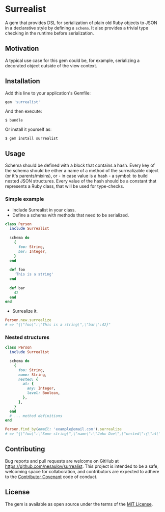 # Surrealist
A gem that provides DSL for serialization of plain old Ruby objects to JSON in a declarative style
by defining a `schema`. It also provides a trivial type checking in the runtime before serialization.  

## Motivation
A typical use case for this gem could be, for example, serializing a decorated object outside of the view context.
 
## Installation

Add this line to your application's Gemfile:

``` ruby
gem 'surrealist'
```

And then execute:

    $ bundle

Or install it yourself as:

    $ gem install surrealist


## Usage
Schema should be defined with a block that contains a hash. Every key of the schema should be
either a name of a method of the surrealizable object (or it's parents/mixins),
or - in case value is a hash - a symbol: to build nested JSON structures.
Every value of the hash should be a constant that represents a Ruby class,
that will be used for type-checks.

### Simple example
* Include Surrealist in your class.
* Define a schema with methods that need to be serialized.
``` ruby
class Person
  include Surrealist
  
  schema do
    {
      foo: String,
      bar: Integer,
    } 
  end
  
  def foo
    'This is a string'
  end
  
  def bar
    42
  end
end
```
* Surrealize it.
``` ruby
Person.new.surrealize
# => "{\"foo\":\"This is a string\",\"bar\":42}"
```

### Nested structures
``` ruby
class Person
  include Surrealist

  schema do
    {
      foo: String,
      name: String,
      nested: {
        at: {
          any: Integer,
          level: Boolean,
        },
      },
    }
  end
  # ... method definitions
end

Person.find_by(email: 'example@email.com').surrealize
# => "{\"foo\":\"Some string\",\"name\":\"John Doe\",\"nested\":{\"at\":{\"any\":42,\"level\":true}}}"
```

## Contributing

Bug reports and pull requests are welcome on GitHub at https://github.com/nesaulov/surrealist.
This project is intended to be a safe, welcoming space for collaboration, and contributors are expected
to adhere to the [Contributor Covenant](http://contributor-covenant.org) code of conduct.

## License

The gem is available as open source under the terms of the [MIT License](http://opensource.org/licenses/MIT).
